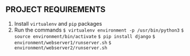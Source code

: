 ## PROJECT REQUIREMENTS

1. Install ``` virtualenv ``` and ``` pip ``` packages
2. Run the commands
   ``` $ virtualenv environment -p /usr/bin/python3 ```
   ``` $ source environment/bin/activate ```
   ``` $ pip install django ```
   ``` $ environment/webserver1/runserver.sh ```
   ``` $ environment/webserver2/runserver.sh ```
